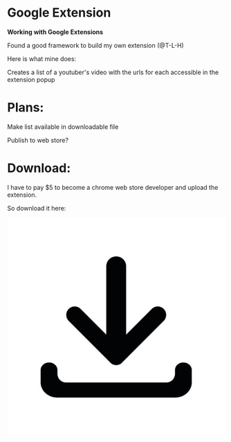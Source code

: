 # Google Extension
<b>Working with Google Extensions</b>

Found a good framework to build my own extension (@T-L-H)

Here is what mine does: 

Creates a list of a youtuber's video with the urls for each accessible in the extension popup


# Plans:

Make list available in downloadable file

Publish to web store?

# Download:

I have to pay $5 to become a chrome web store developer and upload the extension.

So download it here:

<a download="extension.zip" href="/downloads/youtube-playlist-maker.zip" title="extension">
    <img alt="Download" src="/assets/download.jpg">
</a>


